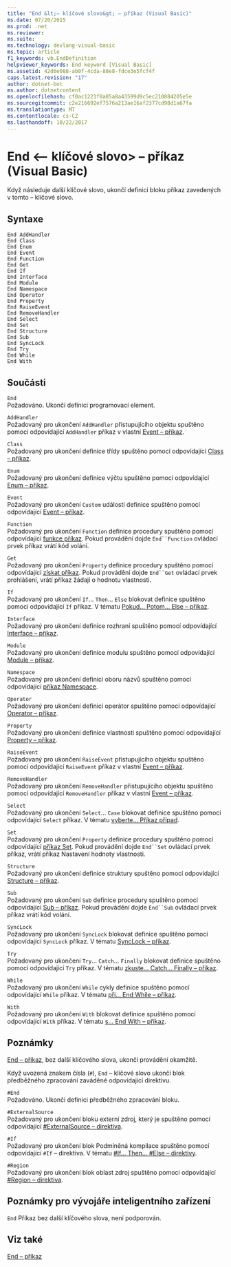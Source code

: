 ```yaml
---
title: "End &lt;– klíčové slovo&gt; – příkaz (Visual Basic)"
ms.date: 07/20/2015
ms.prod: .net
ms.reviewer: 
ms.suite: 
ms.technology: devlang-visual-basic
ms.topic: article
f1_keywords: vb.EndDefinition
helpviewer_keywords: End keyword [Visual Basic]
ms.assetid: 42d6e088-ab0f-4cda-88e8-fdce3e5fcf4f
caps.latest.revision: "17"
author: dotnet-bot
ms.author: dotnetcontent
ms.openlocfilehash: cf0ac1221f8a85a8a43599d9c5ec210884205e5e
ms.sourcegitcommit: c2e216692ef7576a213ae16af2377cd98d1a67fa
ms.translationtype: MT
ms.contentlocale: cs-CZ
ms.lasthandoff: 10/22/2017
---
```

# <a name="end-ltkeywordgt-statement-visual-basic"></a>End &lt;– klíčové slovo&gt; – příkaz (Visual Basic)
Když následuje další klíčové slovo, ukončí definici bloku příkaz zavedených v tomto – klíčové slovo.  
  
## <a name="syntax"></a>Syntaxe  
  
```  
End AddHandler  
End Class   
End Enum   
End Event   
End Function   
End Get   
End If   
End Interface   
End Module   
End Namespace   
End Operator   
End Property   
End RaiseEvent  
End RemoveHandler  
End Select   
End Set   
End Structure   
End Sub   
End SyncLock   
End Try   
End While   
End With  
```  
  
## <a name="parts"></a>Součásti  
 `End`  
 Požadováno. Ukončí definici programovací element.  
  
 `AddHandler`  
 Požadovaný pro ukončení `AddHandler` přistupujícího objektu spuštěno pomocí odpovídající `AddHandler` příkaz v vlastní [Event – příkaz](../../../visual-basic/language-reference/statements/event-statement.md).  
  
 `Class`  
 Požadovaný pro ukončení definice třídy spuštěno pomocí odpovídající [Class – příkaz](../../../visual-basic/language-reference/statements/class-statement.md).  
  
 `Enum`  
 Požadovaný pro ukončení definice výčtu spuštěno pomocí odpovídající [Enum – příkaz](../../../visual-basic/language-reference/statements/enum-statement.md).  
  
 `Event`  
 Požadovaný pro ukončení `Custom` událostí definice spuštěno pomocí odpovídající [Event – příkaz](../../../visual-basic/language-reference/statements/event-statement.md).  
  
 `Function`  
 Požadovaný pro ukončení `Function` definice procedury spuštěno pomocí odpovídající [funkce příkaz](../../../visual-basic/language-reference/statements/function-statement.md). Pokud provádění dojde `End``Function` ovládací prvek příkaz vrátí kód volání.  
  
 `Get`  
 Požadovaný pro ukončení `Property` definice procedury spuštěno pomocí odpovídající [získat příkaz](../../../visual-basic/language-reference/statements/get-statement.md). Pokud provádění dojde `End``Get` ovládací prvek prohlášení, vrátí příkaz žádají o hodnotu vlastnosti.  
  
 `If`  
 Požadovaný pro ukončení `If`... `Then`... `Else` blokovat definice spuštěno pomocí odpovídající `If` příkaz. V tématu [Pokud... Potom... Else – příkaz](../../../visual-basic/language-reference/statements/if-then-else-statement.md).  
  
 `Interface`  
 Požadovaný pro ukončení definice rozhraní spuštěno pomocí odpovídající [Interface – příkaz](../../../visual-basic/language-reference/statements/interface-statement.md).  
  
 `Module`  
 Požadovaný pro ukončení definice modulu spuštěno pomocí odpovídající [Module – příkaz](../../../visual-basic/language-reference/statements/module-statement.md).  
  
 `Namespace`  
 Požadovaný pro ukončení definici oboru názvů spuštěno pomocí odpovídající [příkaz Namespace](../../../visual-basic/language-reference/statements/namespace-statement.md).  
  
 `Operator`  
 Požadovaný pro ukončení definici operátor spuštěno pomocí odpovídající [Operator – příkaz](../../../visual-basic/language-reference/statements/operator-statement.md).  
  
 `Property`  
 Požadovaný pro ukončení definice vlastnosti spuštěno pomocí odpovídající [Property – příkaz](../../../visual-basic/language-reference/statements/property-statement.md).  
  
 `RaiseEvent`  
 Požadovaný pro ukončení `RaiseEvent` přistupujícího objektu spuštěno pomocí odpovídající `RaiseEvent` příkaz v vlastní [Event – příkaz](../../../visual-basic/language-reference/statements/event-statement.md).  
  
 `RemoveHandler`  
 Požadovaný pro ukončení `RemoveHandler` přistupujícího objektu spuštěno pomocí odpovídající `RemoveHandler` příkaz v vlastní [Event – příkaz](../../../visual-basic/language-reference/statements/event-statement.md).  
  
 `Select`  
 Požadovaný pro ukončení `Select`... `Case` blokovat definice spuštěno pomocí odpovídající `Select` příkaz. V tématu [vyberte... Příkaz případ](../../../visual-basic/language-reference/statements/select-case-statement.md).  
  
 `Set`  
 Požadovaný pro ukončení `Property` definice procedury spuštěno pomocí odpovídající [příkaz Set](../../../visual-basic/language-reference/statements/set-statement.md). Pokud provádění dojde `End``Set` ovládací prvek příkaz, vrátí příkaz Nastavení hodnoty vlastnosti.  
  
 `Structure`  
 Požadovaný pro ukončení definice struktury spuštěno pomocí odpovídající [Structure – příkaz](../../../visual-basic/language-reference/statements/structure-statement.md).  
  
 `Sub`  
 Požadovaný pro ukončení `Sub` definice procedury spuštěno pomocí odpovídající [Sub – příkaz](../../../visual-basic/language-reference/statements/sub-statement.md). Pokud provádění dojde `End``Sub` ovládací prvek příkaz vrátí kód volání.  
  
 `SyncLock`  
 Požadovaný pro ukončení `SyncLock` blokovat definice spuštěno pomocí odpovídající `SyncLock` příkaz. V tématu [SyncLock – příkaz](../../../visual-basic/language-reference/statements/synclock-statement.md).  
  
 `Try`  
 Požadovaný pro ukončení `Try`... `Catch`... `Finally` blokovat definice spuštěno pomocí odpovídající `Try` příkaz. V tématu [zkuste... Catch... Finally – příkaz](../../../visual-basic/language-reference/statements/try-catch-finally-statement.md).  
  
 `While`  
 Požadovaný pro ukončení `While` cykly definice spuštěno pomocí odpovídající `While` příkaz. V tématu [při... End While – příkaz](../../../visual-basic/language-reference/statements/while-end-while-statement.md).  
  
 `With`  
 Požadovaný pro ukončení `With` blokovat definice spuštěno pomocí odpovídající `With` příkaz. V tématu [s... End With – příkaz](../../../visual-basic/language-reference/statements/with-end-with-statement.md).  
  
## <a name="remarks"></a>Poznámky  
 [End – příkaz](../../../visual-basic/language-reference/statements/end-statement.md), bez další klíčového slova, ukončí provádění okamžitě.  
  
 Když uvozená znakem čísla (`#`), `End` – klíčové slovo ukončí blok předběžného zpracování zaváděné odpovídající direktivu.  
  
 `#End`  
 Požadováno. Ukončí definici předběžného zpracování bloku.  
  
 `#ExternalSource`  
 Požadovaný pro ukončení bloku externí zdroj, který je spuštěno pomocí odpovídající [#ExternalSource – direktiva](../../../visual-basic/language-reference/directives/externalsource-directive.md).  
  
 `#If`  
 Požadovaný pro ukončení blok Podmíněná kompilace spuštěno pomocí odpovídající `#If` – direktiva. V tématu [#If... Then... #Else – direktivy](../../../visual-basic/language-reference/directives/if-then-else-directives.md).  
  
 `#Region`  
 Požadovaný pro ukončení blok oblast zdroj spuštěno pomocí odpovídající [#Region – direktiva](../../../visual-basic/language-reference/directives/region-directive.md).  
  
## <a name="smart-device-developer-notes"></a>Poznámky pro vývojáře inteligentního zařízení  
 `End` Příkaz bez další klíčového slova, není podporován.  
  
## <a name="see-also"></a>Viz také  
 [End – příkaz](../../../visual-basic/language-reference/statements/end-statement.md)

